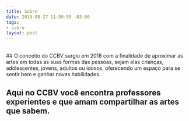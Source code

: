 ```yaml
---
title: Sobre
date: 2019-08-27 11:50:55 -03:00
tags: 
- sobre
layout: post
---
```


<br/>
## O conceito do CCBV surgiu em 2018 com a finalidade de aproximar as artes em todas as suas formas das pessoas, sejam elas crianças, adolescentes, jovens, adultos ou idosos, oferecendo um espaço para se sentir bem e ganhar novas habilidades.

<br/>

## Aqui no CCBV você encontra professores experientes e que amam compartilhar as artes que sabem.